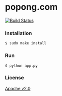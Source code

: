 # popong.com

[![Build Status](https://travis-ci.org/teampopong/popong.com.png)](https://travis-ci.org/teampopong/popong.com)

### Installation

    $ sudo make install

### Run 

    $ python app.py

### License
[Apache v2.0](http://www.apache.org/licenses/LICENSE-2.0.html)
